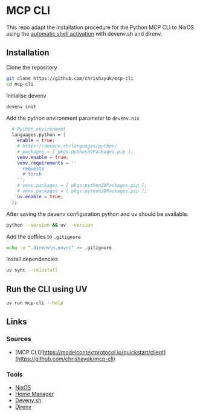 # MCP CLI

This repo adapt the installation procedure for the Python MCP CLI to NixOS using the [automatic shell activation](https://devenv.sh/automatic-shell-activation/) with devenv.sh and direnv. 

## Installation

Clone the repository

```sh
git clone https://github.com/chrishayuk/mcp-cli
cd mcp-cli
```

Initialise devenv

```sh
devenv init
```

Add the python environment parameter to `devenv.nix`

```nix
  # Python environment
  languages.python = {
    enable = true;
    # https://devenv.sh/languages/python/
    # packages = [ pkgs.python39Packages.pip ];
    venv.enable = true;
    venv.requirements = ''
      requests
      # torch
    '';
    # venv.packages = [ pkgs.python39Packages.pip ];
    # venv.packages = [ pkgs.python39Packages.pip ];
    uv.enable = true;
  };
```

After saving the devenv configuration python and uv should be available.

```sh
python --version && uv --version
```

Add the dotfiles to `.gitignore`

```sh
echo -e ".direnv\n.envrc" >> .gitignore
```

Install dependencies

```sh
uv sync --reinstall
```

## Run the CLI using UV

```sh
uv run mcp-cli --help
```


## Links

### Sources

* [MCP CLI](https://modelcontextprotocol.io/quickstart/client](https://github.com/chrishayuk/mcp-cli)

### Tools

* [NixOS](https://nixos.org/)
* [Home Manager](https://nix-community.github.io/home-manager/)
* [Devenv.sh](https://devenv.sh/)
* [Direnv](https://direnv.net/)
